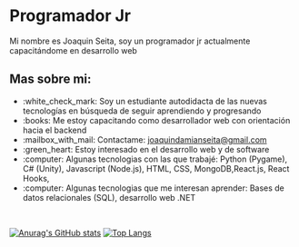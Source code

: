 
<h1>Programador Jr</h1>

Mi nombre es Joaquin Seita, soy un programador jr actualmente capacitándome en desarrollo web

<h2>Mas sobre mi:</h2>

<ul>
<li>:white_check_mark: Soy un estudiante autodidacta de las nuevas tecnologías en búsqueda de seguir aprendiendo y progresando</li>
<li>:books: Me estoy capacitando como desarrollador web con orientación hacia el backend</li>
<li>:mailbox_with_mail: Contactame: <a href="mailto:joaquindamianseita@gmail.com">joaquindamianseita@gmail.com</a></li>
<li>:green_heart: Estoy interesado en el desarrollo web y de software</li>
<li>:computer: Algunas tecnologias con las que trabajé: Python (Pygame), C# (Unity), Javascript (Node.js), HTML, CSS, MongoDB,React.js, React Hooks,</li>
<li>:computer: Algunas tecnologias que me interesan aprender: Bases de datos relacionales (SQL), desarrollo web .NET</li>
</ul><br>

[![Anurag's GitHub stats](https://github-readme-stats.vercel.app/api?username=JoaquinDamianSeita&theme=react)](https://github.com/anuraghazra/github-readme-stats)
[![Top Langs](https://github-readme-stats.vercel.app/api/top-langs/?username=JoaquinDamianSeita&layout=compact&theme=react)](https://github.com/anuraghazra/github-readme-stats)
